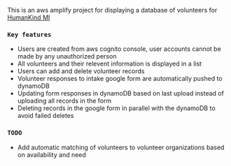 This is an aws amplify project for displaying a database of volunteers for [HumanKind MI](https://humankindmi.com)

### `Key features`
- Users are created from aws cognito console, user accounts cannot be made by any unauthorized person
- All volunteers and their relevent information is displayed in a list
- Users can add and delete volunteer records
- Volunteer responses to intake google form are automatically pushed to dynamoDB
- Updating form responses in dynamoDB based on last upload instead of uploading all records in the form
- Deleting records in the google form in parallel with the dynamoDB to avoid failed deletes

### `TODO`
- Add automatic matching of volunteers to volunteer organizations based on availability and need
